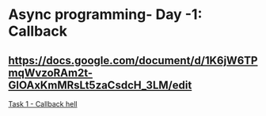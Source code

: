 # Async programming- Day -1: Callback


## **https://docs.google.com/document/d/1K6jW6TPmqWvzoRAm2t-GlOAxKmMRsLt5zaCsdcH_3LM/edit**
[Task 1 - Callback hell](./style.css)       

